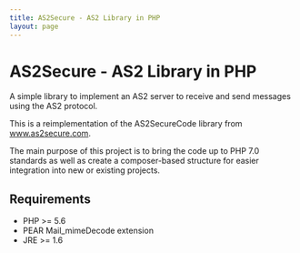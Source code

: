 ```yaml
---
title: AS2Secure - AS2 Library in PHP
layout: page
---
```


# AS2Secure - AS2 Library in PHP

A simple library to implement an AS2 server to receive and send messages using the AS2 protocol.

This is a reimplementation of the AS2SecureCode library from www.as2secure.com.

The main purpose of this project is to bring the code up to PHP 7.0 standards as well as create a composer-based
structure for easier integration into new or existing projects.

## Requirements

* PHP >= 5.6
* PEAR Mail_mimeDecode extension
* JRE >= 1.6
